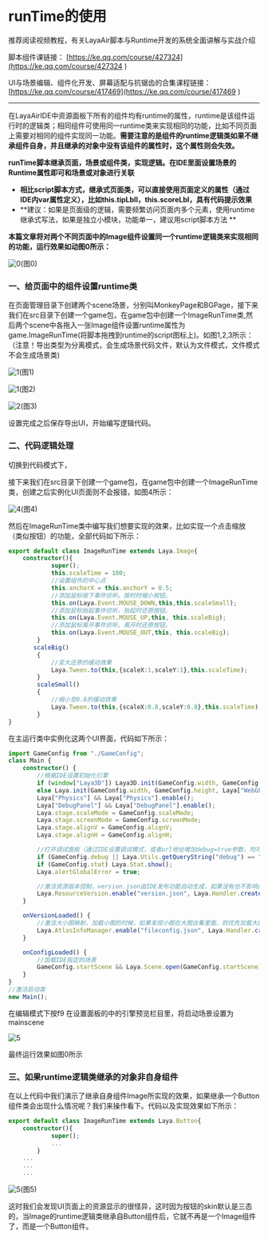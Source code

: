 # runTime的使用

推荐阅读视频教程，有关LayaAir脚本与Runtime开发的系统全面讲解与实战介绍

脚本组件课链接： [https://ke.qq.com/course/427324](https://ke.qq.com/course/427324 ) 

UI与场景编辑、组件化开发、屏幕适配与抗锯齿的合集课程链接：[https://ke.qq.com/course/417469](https://ke.qq.com/course/417469 ) 

----------

在LayaAirIDE中资源面板下所有的组件均有runtime的属性，runtime是该组件运行时的逻辑类；相同组件可使用同一runtime类来实现相同的功能，比如不同页面上需要对相同的组件实现同一功能。**需要注意的是组件的runtime逻辑类如果不继承组件自身，并且继承的对象中没有该组件的属性时，这个属性则会失效。**

**runTime脚本继承页面，场景或组件类，实现逻辑。在IDE里面设置场景的Runtime属性即可和场景或对象进行关联**

- **相比script脚本方式，继承式页面类，可以直接使用页面定义的属性（通过IDE内var属性定义），比如this.tipLbll，this.scoreLbl，具有代码提示效果**
- **建议：如果是页面级的逻辑，需要频繁访问页面内多个元素，使用runtime继承式写法，如果是独立小模块，功能单一，建议用script脚本方法 **


**本篇文章将对两个不同页面中的Image组件设置同一个runtime逻辑类来实现相同的功能，运行效果如动图0所示：**

![0](img\0.gif)(图0)

### 一、给页面中的组件设置runtime类

在页面管理目录下创建两个scene场景，分别叫MonkeyPage和BGPage，接下来我们在src目录下创建一个game包，在game包中创建一个ImageRunTime类,然后两个scene中各拖入一张Image组件设置runtime属性为game.ImageRunTime(将脚本拖拽到runtime的script图标上)。如图1,2,3所示： （注意！导出类型为分离模式，会生成场景代码文件，默认为文件模式，文件模式不会生成场景类)

![1](img\ide1.png)(图1)

![1](img\ide3.png)(图2)

![2](img\ide2.png)(图3)

设置完成之后保存导出UI，开始编写逻辑代码。



### 二、代码逻辑处理

切换到代码模式下，

接下来我们在src目录下创建一个game包，在game包中创建一个ImageRunTime类，创建之后实例化UI页面则不会报错，如图4所示：

![4](img\4.png)(图4)

然后在ImageRunTime类中编写我们想要实现的效果，比如实现一个点击缩放（类似按钮）的功能，全部代码如下所示：

```typescript
export default class ImageRunTime extends Laya.Image{
	constructor(){
			super();
			this.scaleTime = 100;
			//设置组件的中心点
			this.anchorX = this.anchorY = 0.5;
			//添加鼠标按下事件侦听。按时时缩小按钮。
			this.on(Laya.Event.MOUSE_DOWN,this,this.scaleSmall);
			//添加鼠标抬起事件侦听。抬起时还原按钮。
			this.on(Laya.Event.MOUSE_UP,this, this.scaleBig);
			//添加鼠标离开事件侦听。离开时还原按钮。
			this.on(Laya.Event.MOUSE_OUT,this, this.scaleBig);
		}
       scaleBig()
        {		
            //变大还原的缓动效果
            Laya.Tween.to(this,{scaleX:1,scaleY:1},this.scaleTime);
        }
        scaleSmall()
        {	
            //缩小至0.8的缓动效果
            Laya.Tween.to(this,{scaleX:0.8,scaleY:0.8},this.scaleTime);
        }
}
```

在主运行类中实例化这两个UI界面，代码如下所示：

```typescript
import GameConfig from "./GameConfig";
class Main {
	constructor() {
		//根据IDE设置初始化引擎		
		if (window["Laya3D"]) Laya3D.init(GameConfig.width, GameConfig.height);
		else Laya.init(GameConfig.width, GameConfig.height, Laya["WebGL"]);
		Laya["Physics"] && Laya["Physics"].enable();
		Laya["DebugPanel"] && Laya["DebugPanel"].enable();
		Laya.stage.scaleMode = GameConfig.scaleMode;
		Laya.stage.screenMode = GameConfig.screenMode;
		Laya.stage.alignV = GameConfig.alignV;
		Laya.stage.alignH = GameConfig.alignH;

		//打开调试面板（通过IDE设置调试模式，或者url地址增加debug=true参数，均可打开调试面板）
		if (GameConfig.debug || Laya.Utils.getQueryString("debug") == "true") Laya.enableDebugPanel();
		if (GameConfig.stat) Laya.Stat.show();
		Laya.alertGlobalError = true;

		//激活资源版本控制，version.json由IDE发布功能自动生成，如果没有也不影响后续流程
		Laya.ResourceVersion.enable("version.json", Laya.Handler.create(this, this.onVersionLoaded), Laya.ResourceVersion.FILENAME_VERSION);
	}

	onVersionLoaded() {
		//激活大小图映射，加载小图的时候，如果发现小图在大图合集里面，则优先加载大图合集，而不是小图
		Laya.AtlasInfoManager.enable("fileconfig.json", Laya.Handler.create(this, this.onConfigLoaded));
	}

	onConfigLoaded() {
		//加载IDE指定的场景
		GameConfig.startScene && Laya.Scene.open(GameConfig.startScene);
	}
}
//激活启动类
new Main();

```

在编辑模式下按f9 在设置面板的中的引擎预览栏目里，将启动场景设置为mainscene

![5](img\ide5.png) 

最终运行效果如图0所示



### 三、如果runtime逻辑类继承的对象非自身组件

在以上代码中我们演示了继承自身组件Image所实现的效果，如果继承一个Button组件类会出现什么情况呢？我们来操作看下。代码以及实现效果如下所示：

```typescript
export default class ImageRunTime extends Laya.Button{
	constructor(){
			super();
			...
		}
	...
	...
	...
```

![5](img\5.gif)(图5)

这时我们会发现UI页面上的资源显示的很怪异，这时因为按钮的skin默认是三态的，当Image的runtime逻辑类继承自Button组件后，它就不再是一个Image组件了，而是一个Button组件。